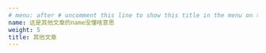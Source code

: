 ```yaml
---
# menu: after # uncomment this line to show this title in the menu on the side
name: 这是其他文章的name没懂啥意思
weight: 5
title: 其他文章
---
```

